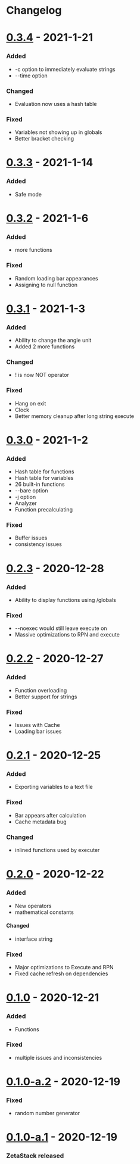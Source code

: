 # Changelog

# [0.3.4](#0.3.4) - 2021-1-21

### Added

- -c option to immediately evaluate strings
- --time option

### Changed

- Evaluation now uses a hash table

### Fixed

- Variables not showing up in globals
- Better bracket checking

# [0.3.3](#0.3.3) - 2021-1-14

### Added

- Safe mode

# [0.3.2](#0.3.2) - 2021-1-6

### Added

- more functions

### Fixed

- Random loading bar appearances
- Assigning to null function



# [0.3.1](#0.3.1) - 2021-1-3

### Added

- Ability to change the angle unit
- Added 2 more functions

### Changed
- ! is now NOT operator

### Fixed

- Hang on exit
- Clock
- Better memory cleanup after long string execute

# [0.3.0](#0.3.0) - 2021-1-2

### Added

- Hash table for functions
- Hash table for variables
- 26 built-in functions
- --bare option
- -j option
- Analyzer
- Function precalculating

### Fixed

- Buffer issues
- consistency issues

# [0.2.3](#0.2.3) - 2020-12-28

### Added

- Ability to display functions using /globals

### Fixed

- --noexec would still leave execute on
- Massive optimizations to RPN and execute

# [0.2.2](#0.2.2) - 2020-12-27

### Added

- Function overloading
- Better support for strings

### Fixed

- Issues with Cache
- Loading bar issues

# [0.2.1](#0.2.1) - 2020-12-25

### Added

- Exporting variables to a text file

### Fixed

- Bar appears after calculation
- Cache metadata bug

### Changed

- inlined functions used by executer

# [0.2.0](#0.2.0) - 2020-12-22

### Added

- New operators
- mathematical constants

#### Changed

- interface string

### Fixed

- Major optimizations to Execute and RPN
- Fixed cache refresh on dependencies

# [0.1.0](#0.1.0) - 2020-12-21

### Added

- Functions

### Fixed

- multiple issues and inconsistencies



# [0.1.0-a.2](#0.1.0-a.2) - 2020-12-19

### Fixed

- random number generator

# [0.1.0-a.1](#0.1.0-a.1) - 2020-12-19

### ZetaStack released
